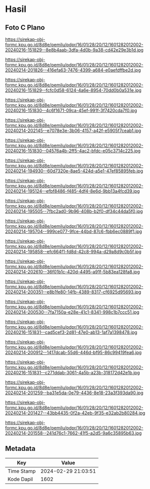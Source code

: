# Hasil

## Foto C Plano

https://sirekap-obj-formc.kpu.go.id/8d8e/pemilu/pdpr/16/01/28/20/12/1601282012002-20240216-151829--8e8b4aab-3dfa-4d0b-9a38-cd42e29e3b1d.jpg

https://sirekap-obj-formc.kpu.go.id/8d8e/pemilu/pdpr/16/01/28/20/12/1601282012002-20240214-201826--416efa63-7476-4399-a684-e0aefdffbe2d.jpg

https://sirekap-obj-formc.kpu.go.id/8d8e/pemilu/pdpr/16/01/28/20/12/1601282012002-20240216-151829--fcfc0d58-6124-4a6e-8954-70dd0b0a531e.jpg

https://sirekap-obj-formc.kpu.go.id/8d8e/pemilu/pdpr/16/01/28/20/12/1601282012002-20240216-151830--4c6f1671-09ca-45ef-991f-3f7420cda7f0.jpg

https://sirekap-obj-formc.kpu.go.id/8d8e/pemilu/pdpr/16/01/28/20/12/1601282012002-20240214-202145--e7078e3e-3b06-4157-a42f-e5905f7ceab1.jpg

https://sirekap-obj-formc.kpu.go.id/8d8e/pemilu/pdpr/16/01/28/20/12/1601282012002-20240216-151830--04576a4b-2ff5-4ac2-bfdc-e05c3714c225.jpg

https://sirekap-obj-formc.kpu.go.id/8d8e/pemilu/pdpr/16/01/28/20/12/1601282012002-20240214-194930--60d7320e-8ae5-424d-a5e1-47ef85895feb.jpg

https://sirekap-obj-formc.kpu.go.id/8d8e/pemilu/pdpr/16/01/28/20/12/1601282012002-20240214-195124--efbf8486-f485-4df4-8e6d-9bb13a4fcd39.jpg

https://sirekap-obj-formc.kpu.go.id/8d8e/pemilu/pdpr/16/01/28/20/12/1601282012002-20240214-195505--7fbc2ad0-9b96-408b-b2f0-df34c44da5f0.jpg

https://sirekap-obj-formc.kpu.go.id/8d8e/pemilu/pdpr/16/01/28/20/12/1601282012002-20240214-195704--999ce077-9fce-44bd-87c6-fbb6ec0889f1.jpg

https://sirekap-obj-formc.kpu.go.id/8d8e/pemilu/pdpr/16/01/28/20/12/1601282012002-20240214-195858--efc664f1-fd8d-42c8-994a-d29a8d9c0b5f.jpg

https://sirekap-obj-formc.kpu.go.id/8d8e/pemilu/pdpr/16/01/28/20/12/1601282012002-20240214-202610--36f01b1c-420d-4495-a91f-5b83ea128fa8.jpg

https://sirekap-obj-formc.kpu.go.id/8d8e/pemilu/pdpr/16/01/28/20/12/1601282012002-20240214-200351--e8b1fe80-14fb-4389-8317-cf6925d95693.jpg

https://sirekap-obj-formc.kpu.go.id/8d8e/pemilu/pdpr/16/01/28/20/12/1601282012002-20240214-200530--7fa7150a-e28e-41c1-8341-998c1b7ccc51.jpg

https://sirekap-obj-formc.kpu.go.id/8d8e/pemilu/pdpr/16/01/28/20/12/1601282012002-20240216-151831--cad5cef3-2d81-47e0-ab13-1af7a1398478.jpg

https://sirekap-obj-formc.kpu.go.id/8d8e/pemilu/pdpr/16/01/28/20/12/1601282012002-20240214-200912--1417dcab-55d6-446d-bf95-86c99419fea6.jpg

https://sirekap-obj-formc.kpu.go.id/8d8e/pemilu/pdpr/16/01/28/20/12/1601282012002-20240216-151831--c271ddab-3061-4a5b-a23b-318172d42e1b.jpg

https://sirekap-obj-formc.kpu.go.id/8d8e/pemilu/pdpr/16/01/28/20/12/1601282012002-20240214-201259--ba31e5da-0e79-4436-8e18-23a3f393da90.jpg

https://sirekap-obj-formc.kpu.go.id/8d8e/pemilu/pdpr/16/01/28/20/12/1601282012002-20240214-201427--43bb4435-0f2a-42eb-9f35-e32ab2b80284.jpg

https://sirekap-obj-formc.kpu.go.id/8d8e/pemilu/pdpr/16/01/28/20/12/1601282012002-20240214-201558--241d76c1-7662-41f5-a2d5-9a6c35895b63.jpg


## Metadata

| Key        | Value               |
| ---------- | ------------------- |
| Time Stamp | 2024-02-29 21:03:51 |
| Kode Dapil | 1602                |



